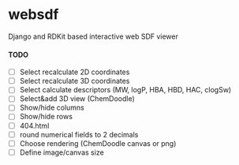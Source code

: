 # websdf
Django and RDKit based interactive web SDF viewer

#### TODO
- [ ] Select recalculate 2D coordinates
- [ ] Select recalculate 3D coordinates
- [ ] Select calculate descriptors (MW, logP, HBA, HBD, HAC, clogSw)
- [ ] Select&add 3D view (ChemDoodle)
- [ ] Show/hide columns
- [ ] Show/hide rows
- [ ] 404.html
- [ ] round numerical fields to 2 decimals
- [ ] Choose rendering (ChemDoodle canvas or png)
- [ ] Define image/canvas size
